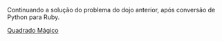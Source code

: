 Continuando a solução do problema do dojo anterior, após conversão de Python para Ruby.

[Quadrado Mágico](http://pt.wikipedia.org/wiki/Quadrado_mágico)
